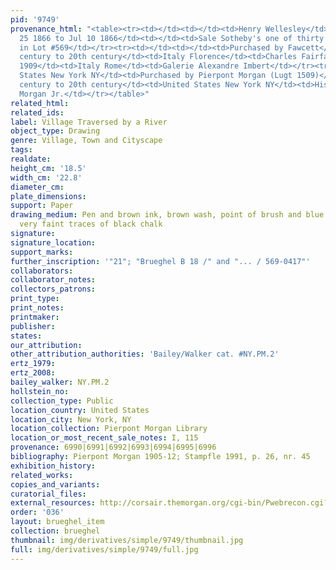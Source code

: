 ```yaml
---
pid: '9749'
provenance_html: "<table><tr><td></td><td></td><td>Henry Wellesley</td></tr><tr><td>Jun
  25 1866 to Jul 10 1866</td><td></td><td>Sale Sotheby's one of thirty landscapes
  in Lot #569</td></tr><tr><td></td><td></td><td>Purchased by Fawcett</td></tr><tr><td>19th
  century to 20th century</td><td>Italy Florence</td><td>Charles Fairfax Murray</td></tr><tr><td>Until
  1909</td><td>Italy Rome</td><td>Galerie Alexandre Imbert</td></tr><tr><td>1909</td><td>United
  States New York NY</td><td>Purchased by Pierpont Morgan (Lugt 1509)</td></tr><tr><td>19th
  century to 20th century</td><td>United States New York NY</td><td>His son J. P.
  Morgan Jr.</td></tr></table>"
related_html: 
related_ids: 
label: Village Traversed by a River
object_type: Drawing
genre: Village, Town and Cityscape
tags: 
realdate: 
height_cm: '18.5'
width_cm: '22.8'
diameter_cm: 
plate_dimensions: 
support: Paper
drawing_medium: Pen and brown ink, brown wash, point of brush and blue wash, over
  very faint traces of black chalk
signature: 
signature_location: 
support_marks: 
further_inscription: '"21"; "Brueghel B 18 /" and "... / 569-0417"'
collaborators: 
collaborator_notes: 
collectors_patrons: 
print_type: 
print_notes: 
printmaker: 
publisher: 
states: 
our_attribution: 
other_attribution_authorities: 'Bailey/Walker cat. #NY.PM.2'
ertz_1979: 
ertz_2008: 
bailey_walker: NY.PM.2
hollstein_no: 
collection_type: Public
location_country: United States
location_city: New York, NY
location_collection: Pierpont Morgan Library
location_or_most_recent_sale_notes: I, 115
provenance: 6990|6991|6992|6993|6994|6995|6996
bibliography: Pierpont Morgan 1905-12; Stampfle 1991, p. 26, nr. 45
exhibition_history: 
related_works: 
copies_and_variants: 
curatorial_files: 
external_resources: http://corsair.themorgan.org/cgi-bin/Pwebrecon.cgi?BBID=144146
order: '036'
layout: brueghel_item
collection: brueghel
thumbnail: img/derivatives/simple/9749/thumbnail.jpg
full: img/derivatives/simple/9749/full.jpg
---
```


